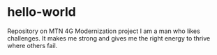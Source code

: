 # hello-world
Repository on MTN 4G Modernization project
I am a man who likes challenges. It makes me strong and gives me the right energy to thrive where others fail.
